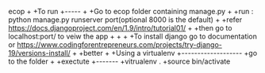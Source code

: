 ecop
+
 +To run
 +-----
 +
 +Go to ecop folder containing manage.py
 +
 +run : python manage.py runserver port(optional 8000 is the default)
 +
 +refer https://docs.djangoproject.com/en/1.9/intro/tutorial01/
 +
 +then go to localhost:port/ to veiw the app
 +
 +
 +
 +To install django go to documentation or https://www.codingforentrepreneurs.com/projects/try-django-19/versions-install/
 +
 +better
 +
 +Using a virtualenv
 +-------------------
 +go to the folder
 +
 +exectute
 +-------
 +vitrualenv .
 +source bin/activate
